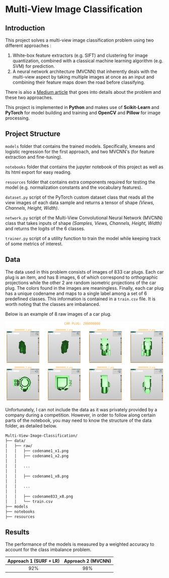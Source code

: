 # Multi-View Image Classification

## Introduction

This project solves a multi-view image classification problem using two different approaches : 

1. White-box feature extractors (e.g. SIFT) and clustering for image quantization, combined with a classical machine learning algorithm (e.g. SVM) for prediction.
2. A neural network architecture (MVCNN) that inherently deals with the multi-view aspect by taking multiple images at once as an input and combining their feature maps down the road before classifying.

There is also a [Medium article](https://towardsdatascience.com/multi-view-image-classification-427c69720f30) that goes into details about the problem and these two approaches.

This project is implemented in **Python** and makes use of **Scikit-Learn** and **PyTorch** for model building and training and **OpenCV** and **Pillow** for image processing.

## Project Structure

`models` folder that contains the trained models. Specifically, kmeans and logistic regression for the first approach, and two MVCNN's (for feature extraction and fine-tuning).

`notebooks` folder that contains the jupyter notebook of this project as well as its html export for easy reading.

`resources`  folder that contains extra components required for testing the model (e.g. normalization constants and the vocabulary features).

`dataset.py` script of the PyTorch custom dataset class that reads all the view images of each data sample and returns a tensor of shape *(Views, Channels, Height, Width)*.

`network.py` script of the Multi-View Convolutional Neural Network (MVCNN) class that takes inputs of shape *(Samples, Views, Channels, Height, Width)* and returns the logits of the 6 classes. 

`trainer.py` script of a utility function to train the model while keeping track of some metrics of interest.

## Data

The data used in this problem consists of images of 833 car plugs. Each car plug is an item, and has 8 images, 6 of which correspond to orthographic projections while the other 2 are random isometric projections of the car plug. The colors found in the images are meaningless. Finally, each car plug has a unique codename and maps to a single label among a set of 6 predefined classes. This information is contained in a `train.csv` file. It is worth noting that the classes are imbalanced.

Below is an example of 8 raw images of a car plug.

![Multi-view Car Plug](/images/multi_view_car_plug.png)

Unfortunately, I can not include the data as it was privately provided by a company during a competition. However, in order to follow along certain parts of the notebook, you may need to know the structure of the data folder, as detailed below.

    Multi-View-Image-Classification/
    ├── data/
    │   ├── raw/
    │   │   ├── codename1_x1.png
    │   │   ├── codename1_x2.png
    │   │
    │   │   ...
    │   │
    │   │   ├── codename1_x8.png
    │   │
    │   │   ...
    │   │   
    │   │   ├── codename833_x8.png
    │   │   └── train.csv
    ├── models
    ├── notebooks
    ├── resources

## Results

The performance of the models is measured by a weighted accuracy to account for the class imbalance problem.


Approach 1 (SURF + LR) | Approach 2 (MVCNN)
---------------------- | ------------------
<center>92%</center> | <center>98%</center>
